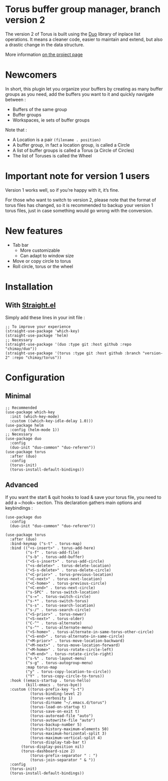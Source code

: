 # Torus buffer group manager, branch version 2

The version 2 of Torus is built using the
[Duo](https://github.com/chimay/duo) library of inplace list
operations. It means a cleaner code, easier to maintain and extend,
but also a drastic change in the data structure.

More information [on the project page](https://github.com/chimay/torus/tree/version-2)

# Newcomers

In short, this plugin let you organize your buffers by creating as
many buffer groups as you need, add the buffers you want to it and
quickly navigate between :

- Buffers of the same group
- Buffer groups
- Workspaces, ie sets of buffer groups

Note that :

- A Location is a pair `(filename . position)`
- A buffer group, in fact a location group, is called a Circle
- A list of buffer groups is called a Torus (a Circle of Circles)
- The list of Toruses is called the Wheel

# Important note for version 1 users

Version 1 works well, so if you’re happy with it, it’s fine.

For those who want to switch to version 2, please note that the format
of torus files has changed, so it is recommended to backup your version
1 torus files, just in case something would go wrong with the conversion.

# New features

- Tab bar
	- More customizable
	- Can adapt to window size
- Move or copy circle to torus
- Roll circle, torus or the wheel

# Installation

## With [Straight.el](https://github.com/raxod502/straight.el)

Simply add these lines in your init file :

```
;; To improve your experience
(straight-use-package 'which-key)
(straight-use-package 'helm)
;; Necessary
(straight-use-package '(duo :type git :host github :repo "chimay/duo"))
(straight-use-package '(torus :type git :host github :branch "version-2" :repo "chimay/torus"))
```

# Configuration

## Minimal

```
;; Recommended
(use-package which-key
  :init (which-key-mode)
  :custom ((which-key-idle-delay 1.0)))
(use-package helm
  :config (helm-mode 1))
;; Necessary
(use-package duo
  :config
  (duo-init "duo-common" "duo-referen"))
(use-package torus
  :after (duo)
  :config
  (torus-init)
  (torus-install-default-bindings))
```

## Advanced

If you want the start & quit hooks to load & save your torus file, you
need to add a ~:hook~ section. This declaration gathers main options
and keybindings :

```
(use-package duo
  :config
  (duo-init "duo-common" "duo-referen"))

(use-package torus
  :after (duo)
  :bind-keymap ("s-t" . torus-map)
  :bind (("<s-insert>" . torus-add-here)
         ("s-f" . torus-add-file)
         ("s-b" . torus-add-buffer)
         ("<S-s-insert>" . torus-add-circle)
         ("<s-delete>" . torus-delete-location)
         ("<S-s-delete>" . torus-delete-circle)
         ("<C-prior>" . torus-previous-location)
         ("<C-next>" . torus-next-location)
         ("<C-home>" . torus-previous-circle)
         ("<C-end>" . torus-next-circle)
         ("s-SPC" . torus-switch-location)
         ("s-=" . torus-switch-circle)
         ("s-*" . torus-switch-torus)
         ("s-s" . torus-search-location)
         ("s-/" . torus-search-circle)
         ("<S-prior>" . torus-newer)
         ("<S-next>" . torus-older)
         ("C-^" . torus-alternate)
         ("s-^" . torus-alternate-menu)
         ("<S-home>" . torus-alternate-in-same-torus-other-circle)
         ("<S-end>" . torus-alternate-in-same-circle)
         ("<M-prior>" . torus-move-location-backward)
         ("<M-next>" . torus-move-location-forward)
         ("<M-home>" . torus-rotate-circle-left)
         ("<M-end>" . torus-rotate-circle-right)
         ("s-%" . torus-layout-menu)
         ("s-g" . torus-autogroup-menu)
         :map torus-map
         ("y" . torus-copy-location-to-circle))
         ("Y" . torus-copy-circle-to-torus))
  :hook ((emacs-startup . torus-hello)
         (kill-emacs . torus-bye))
  :custom ((torus-prefix-key "s-t")
           (torus-binding-level 2)
           (torus-verbosity 1)
           (torus-dirname "~/.emacs.d/torus")
           (torus-load-on-startup t)
           (torus-save-on-exit t)
           (torus-autoread-file "auto")
           (torus-autowrite-file "auto")
           (torus-backup-number 5)
           (torus-history-maximum-elements 50)
           (torus-maximum-horizontal-split 3)
           (torus-maximum-vertical-split 4)
           (torus-display-tab-bar t)
       (torus-display-position nil)
       (torus-dashboard-size 2)
           (torus-prefix-separator " : ")
           (torus-join-separator " & "))
  :config
  (torus-init)
  (torus-install-default-bindings))
 ```
